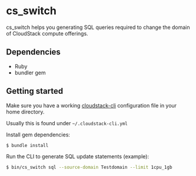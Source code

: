 # cs_switch

cs_switch helps you generating SQL queries required to change the domain of CloudStack compute offerings.

## Dependencies

  * Ruby
  * bundler gem

## Getting started

Make sure you have a working [cloudstack-cli](https://github.com/niwo/cloudstack-cli) configuration file in your home directory.

Usually this is found under `~/.cloudstack-cli.yml`

Install gem dependencies:

```sh
$ bundle install
```

Run the CLI to generate SQL update statements (example):

```sh
$ bin/cs_switch sql --source-domain Testdomain --limit 1cpu_1gb
```

